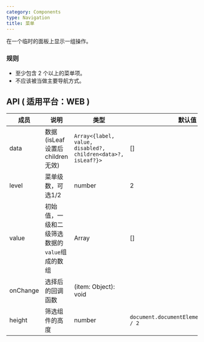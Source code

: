 ```yaml
---
category: Components
type: Navigation
title: 菜单
---
```


在一个临时的面板上显示一组操作。

### 规则
- 至少包含 2 个以上的菜单项。
- 不应该被当做主要导航方式。

## API ( 适用平台：WEB )

| 成员        | 说明           | 类型        | 默认值       |
|------------|----------------|-------------|--------------|
| data    |  数据(isLeaf 设置后 children 无效)  | `Array<{label, value, disabled?, children<data>?, isLeaf?}>` | [] |
| level    |  菜单级数，可选1/2  | number  | 2 |
| value    |  初始值，一级和二级筛选数据的`value`组成的数组  | Array | [] |
| onChange    |   选择后的回调函数    | (item: Object): void  |  |
| height    |   筛选组件的高度   | number  | `document.documentElement.clientHeight / 2` |
